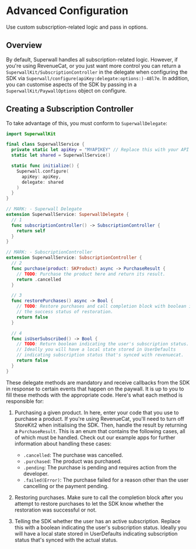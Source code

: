 # Advanced Configuration

Use custom subscription-related logic and pass in options.

## Overview

By default, Superwall handles all subscription-related logic. However, if you're using RevenueCat, or you just want more control you can return a ``SuperwallKit/SubscriptionController`` in
 the delegate when configuring the SDK via
 ``Superwall/configure(apiKey:delegate:options:)-48l7e``. In addition, you can customise aspects of the SDK by passing in a ``SuperwallKit/PaywallOptions`` object on configure.

## Creating a Subscription Controller

To take advantage of this, you must conform to ``SuperwallDelegate``:

```swift
import SuperwallKit

final class SuperwallService {
  private static let apiKey = "MYAPIKEY" // Replace this with your API Key
  static let shared = SuperwallService()

  static func initialize() {
    Superwall.configure(
      apiKey: apiKey,
      delegate: shared
    )
  }
}

// MARK: - Superwall Delegate
extension SuperwallService: SuperwallDelegate {
  // 1
  func subscriptionController() -> SubscriptionController {
    return self
  }
}

// MARK: - SubscriptionController
extension SuperwallService: SubscriptionController {
  // 2
  func purchase(product: SKProduct) async -> PurchaseResult {
    // TODO: Purchase the product here and return its result.
    return .cancelled
  }

  // 3
  func restorePurchases() async -> Bool {
    // TODO: Restore purchases and call completion block with boolean indicating
    // the success status of restoration.
    return false
  }

  // 4
  func isUserSubscribed() -> Bool {
    // TODO: Return boolean indicating the user's subscription status.
    // Ideally you will have a local state stored in UserDefaults
    // indicating subscription status that's synced with revenuecat.
    return false
  }
}
```

These delegate methods are mandatory and receive callbacks from the SDK in response to certain events that happen on the paywall. It is up to you to fill these methods with the appropriate code. Here's what each method is responsible for:

1. Purchasing a given product. In here, enter your code that you use to purchase a product. If you're using RevenueCat, you'll need to turn off StoreKit2 when initialising the SDK. Then, handle the result by returning a `PurchaseResult`. This is an enum that contains the following cases, all of which must be handled. Check out our example apps for further information about handling these cases:
    - `.cancelled`: The purchase was cancelled.
    - `.purchased`: The product was purchased.
    - `.pending`: The purchase is pending and requires action from the developer.
    - `.failed(Error)`: The purchase failed for a reason other than the user cancelling or the payment pending.

2. Restoring purchases. Make sure to call the completion block after you attempt to restore purchases to let the SDK know whether the restoration was successful or not.

3. Telling the SDK whether the user has an active subscription. Replace this with a boolean indicating the user's subscription status. Ideally you will have a local state stored in UserDefaults indicating subscription status that's synced with the actual status.
